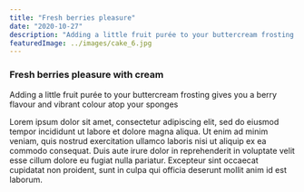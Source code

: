 ```yaml
---
title: "Fresh berries pleasure"
date: "2020-10-27"
description: "Adding a little fruit purée to your buttercream frosting gives you a berry flavour and vibrant colour atop your sponges"
featuredImage: ../images/cake_6.jpg
---
```


### Fresh berries pleasure with cream

Adding a little fruit purée to your buttercream frosting gives you a berry flavour and vibrant colour atop your sponges

Lorem ipsum dolor sit amet, consectetur adipiscing elit, sed do eiusmod tempor incididunt ut labore et dolore magna aliqua. Ut enim ad minim veniam, quis nostrud exercitation ullamco laboris nisi ut aliquip ex ea commodo consequat. Duis aute irure dolor in reprehenderit in voluptate velit esse cillum dolore eu fugiat nulla pariatur. Excepteur sint occaecat cupidatat non proident, sunt in culpa qui officia deserunt mollit anim id est laborum.
